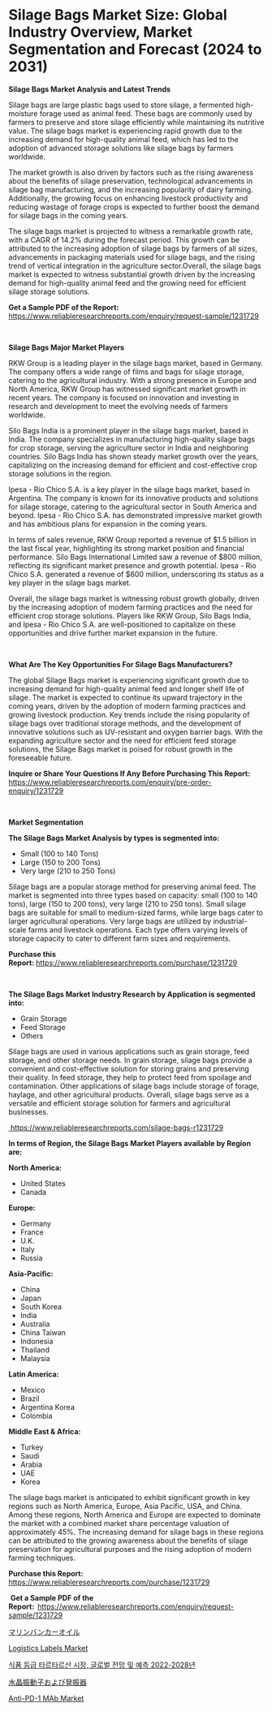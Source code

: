 <p><h1>Silage Bags Market Size: Global Industry Overview, Market Segmentation and Forecast (2024 to 2031)</h1></p><p><strong>Silage Bags Market Analysis and Latest Trends</strong></p>
<p><p>Silage bags are large plastic bags used to store silage, a fermented high-moisture forage used as animal feed. These bags are commonly used by farmers to preserve and store silage efficiently while maintaining its nutritive value. The silage bags market is experiencing rapid growth due to the increasing demand for high-quality animal feed, which has led to the adoption of advanced storage solutions like silage bags by farmers worldwide.</p><p>The market growth is also driven by factors such as the rising awareness about the benefits of silage preservation, technological advancements in silage bag manufacturing, and the increasing popularity of dairy farming. Additionally, the growing focus on enhancing livestock productivity and reducing wastage of forage crops is expected to further boost the demand for silage bags in the coming years.</p><p>The silage bags market is projected to witness a remarkable growth rate, with a CAGR of 14.2% during the forecast period. This growth can be attributed to the increasing adoption of silage bags by farmers of all sizes, advancements in packaging materials used for silage bags, and the rising trend of vertical integration in the agriculture sector.Overall, the silage bags market is expected to witness substantial growth driven by the increasing demand for high-quality animal feed and the growing need for efficient silage storage solutions.</p></p>
<p><strong>Get a Sample PDF of the Report:&nbsp;</strong> <a href="https://www.reliableresearchreports.com/enquiry/request-sample/1231729">https://www.reliableresearchreports.com/enquiry/request-sample/1231729</a></p>
<p>&nbsp;</p>
<p><strong>Silage Bags Major Market Players</strong></p>
<p><p>RKW Group is a leading player in the silage bags market, based in Germany. The company offers a wide range of films and bags for silage storage, catering to the agricultural industry. With a strong presence in Europe and North America, RKW Group has witnessed significant market growth in recent years. The company is focused on innovation and investing in research and development to meet the evolving needs of farmers worldwide.</p><p>Silo Bags India is a prominent player in the silage bags market, based in India. The company specializes in manufacturing high-quality silage bags for crop storage, serving the agriculture sector in India and neighboring countries. Silo Bags India has shown steady market growth over the years, capitalizing on the increasing demand for efficient and cost-effective crop storage solutions in the region.</p><p>Ipesa - Rio Chico S.A. is a key player in the silage bags market, based in Argentina. The company is known for its innovative products and solutions for silage storage, catering to the agricultural sector in South America and beyond. Ipesa - Rio Chico S.A. has demonstrated impressive market growth and has ambitious plans for expansion in the coming years.</p><p>In terms of sales revenue, RKW Group reported a revenue of $1.5 billion in the last fiscal year, highlighting its strong market position and financial performance. Silo Bags International Limited saw a revenue of $800 million, reflecting its significant market presence and growth potential. Ipesa - Rio Chico S.A. generated a revenue of $600 million, underscoring its status as a key player in the silage bags market.</p><p>Overall, the silage bags market is witnessing robust growth globally, driven by the increasing adoption of modern farming practices and the need for efficient crop storage solutions. Players like RKW Group, Silo Bags India, and Ipesa - Rio Chico S.A. are well-positioned to capitalize on these opportunities and drive further market expansion in the future.</p></p>
<p>&nbsp;</p>
<p><strong>What Are The Key Opportunities For Silage Bags Manufacturers?</strong></p>
<p><p>The global Silage Bags market is experiencing significant growth due to increasing demand for high-quality animal feed and longer shelf life of silage. The market is expected to continue its upward trajectory in the coming years, driven by the adoption of modern farming practices and growing livestock production. Key trends include the rising popularity of silage bags over traditional storage methods, and the development of innovative solutions such as UV-resistant and oxygen barrier bags. With the expanding agriculture sector and the need for efficient feed storage solutions, the Silage Bags market is poised for robust growth in the foreseeable future.</p></p>
<p><strong>Inquire or Share Your Questions If Any Before Purchasing This Report:</strong> <a href="https://www.reliableresearchreports.com/enquiry/pre-order-enquiry/1231729">https://www.reliableresearchreports.com/enquiry/pre-order-enquiry/1231729</a></p>
<p>&nbsp;</p>
<p><strong>Market Segmentation</strong></p>
<p><strong>The Silage Bags Market Analysis by types is segmented into:</strong></p>
<p><ul><li>Small (100 to 140 Tons)</li><li>Large (150 to 200 Tons)</li><li>Very large (210 to 250 Tons)</li></ul></p>
<p><p>Silage bags are a popular storage method for preserving animal feed. The market is segmented into three types based on capacity: small (100 to 140 tons), large (150 to 200 tons), very large (210 to 250 tons). Small silage bags are suitable for small to medium-sized farms, while large bags cater to larger agricultural operations. Very large bags are utilized by industrial-scale farms and livestock operations. Each type offers varying levels of storage capacity to cater to different farm sizes and requirements.</p></p>
<p><strong>Purchase this Report:&nbsp;</strong><a href="https://www.reliableresearchreports.com/purchase/1231729">https://www.reliableresearchreports.com/purchase/1231729</a></p>
<p>&nbsp;</p>
<p><strong>The Silage Bags Market Industry Research by Application is segmented into:</strong></p>
<p><ul><li>Grain Storage</li><li>Feed Storage</li><li>Others</li></ul></p>
<p><p>Silage bags are used in various applications such as grain storage, feed storage, and other storage needs. In grain storage, silage bags provide a convenient and cost-effective solution for storing grains and preserving their quality. In feed storage, they help to protect feed from spoilage and contamination. Other applications of silage bags include storage of forage, haylage, and other agricultural products. Overall, silage bags serve as a versatile and efficient storage solution for farmers and agricultural businesses.</p></p>
<p><a href="https://www.reliableresearchreports.com/silage-bags-r1231729">&nbsp;https://www.reliableresearchreports.com/silage-bags-r1231729</a></p>
<p><strong>In terms of Region, the Silage Bags Market Players available by Region are:</strong></p>
<p>
    <p> <strong> North America: </strong>
        <ul>
            <li>United States</li>
            <li>Canada</li>
        </ul>
        </p> 
    <p> <strong> Europe: </strong>
        <ul>
            <li>Germany</li>
            <li>France</li>
            <li>U.K.</li>
            <li>Italy</li>
            <li>Russia</li>
        </ul>
        </p> 
    <p> <strong> Asia-Pacific: </strong>
        <ul>
            <li>China</li>
            <li>Japan</li>
            <li>South Korea</li>
            <li>India</li>
            <li>Australia</li>
            <li>China Taiwan</li>
            <li>Indonesia</li>
            <li>Thailand</li>
            <li>Malaysia</li>
        </ul>
        </p> 
    <p> <strong> Latin America: </strong>
        <ul>
            <li>Mexico</li>
            <li>Brazil</li>
            <li>Argentina Korea</li>
            <li>Colombia</li>
        </ul>
        </p> 
    <p> <strong> Middle East & Africa: </strong>
        <ul>
            <li>Turkey</li>
            <li>Saudi</li>
            <li>Arabia</li>
            <li>UAE</li>
            <li>Korea</li>
        </ul>
    </p>
    </p>
<p><p>The silage bags market is anticipated to exhibit significant growth in key regions such as North America, Europe, Asia Pacific, USA, and China. Among these regions, North America and Europe are expected to dominate the market with a combined market share percentage valuation of approximately 45%. The increasing demand for silage bags in these regions can be attributed to the growing awareness about the benefits of silage preservation for agricultural purposes and the rising adoption of modern farming techniques.</p></p>
<p><strong>Purchase this Report: </strong><a href="https://www.reliableresearchreports.com/purchase/1231729">https://www.reliableresearchreports.com/purchase/1231729</a></p>
<p>&nbsp;<strong>Get a Sample PDF of the Report:&nbsp;&nbsp;</strong><a href="https://www.reliableresearchreports.com/enquiry/request-sample/1231729">https://www.reliableresearchreports.com/enquiry/request-sample/1231729</a></p>
<p><strong></strong></p>
<p><p><a href="https://medium.com/@jasohung45456/%E6%B5%B7%E6%B4%8B%E7%94%A8%E7%87%83%E6%96%99%E6%B2%B9%E3%81%AE%E4%B8%96%E7%95%8C%E5%B8%82%E5%A0%B4%E3%82%BB%E3%82%AF%E3%82%BF%E3%83%BC-%E7%A8%AE%E9%A1%9E-%E7%94%A8%E9%80%94-%E5%B8%82%E5%A0%B4%E3%83%97%E3%83%AC%E3%82%A4%E3%83%A4%E3%83%BC%E3%81%AE%E6%88%A6%E7%95%A5-%E5%9C%B0%E5%9F%9F%E3%81%AE%E6%88%90%E9%95%B7%E5%8B%95%E5%90%91-%E3%81%9D%E3%81%97%E3%81%A6%E5%B0%86%E6%9D%A5%E3%81%AE%E4%BA%88%E6%B8%AC-2024%E5%B9%B4-2031%E5%B9%B4-bceefc1b5c70">マリンバンカーオイル</a></p><p><a href="https://github.com/markusgodoy/Market-Research-Report-List-3/blob/main/logistics-labels-market.md">Logistics Labels Market</a></p><p><a href="https://medium.com/@carlosrtzkzhj/%EC%8B%9D%ED%92%88-%EA%B8%89-%ED%83%80%EB%A5%B4%ED%83%80%EB%A5%B4%EC%82%B0-%EC%8B%9C%EC%9E%A5-%EA%B8%80%EB%A1%9C%EB%B2%8C-%EC%A0%84%EB%A7%9D-%EB%B0%8F-%EC%98%88%EC%B8%A1-2022-2028-%EC%82%B0%EC%97%85-%EB%B6%84%EC%84%9D-%EB%B3%B4%EA%B3%A0%EC%84%9C-%EC%9D%91%EC%9A%A9-%ED%94%84%EB%A1%9C%EA%B7%B8%EB%9E%A8-%EC%A7%80%EC%97%AD-%EA%B2%BD%EC%9F%81-%EC%A0%84%EB%9E%B5%EB%B3%84-%EC%8B%9C%EC%9E%A5-%EA%B7%9C%EB%AA%A8-%EC%A0%90%EC%9C%A0%EC%9C%A8-%EB%8F%99%ED%96%A5-2024-2031-b757bc0fd945">식품 등급 타르타르산 시장, 글로벌 전망 및 예측 2022-2028년</a></p><p><a href="https://medium.com/@jasohung45456/%E3%82%B0%E3%83%AD%E3%83%BC%E3%83%90%E3%83%AB%E3%82%AF%E3%82%AA%E3%83%BC%E3%83%84%E3%82%AF%E3%83%AA%E3%82%B9%E3%82%BF%E3%83%AB%E5%85%B1%E6%8C%AF%E5%AD%90%E3%81%8A%E3%82%88%E3%81%B3%E7%99%BA%E6%8C%AF%E5%99%A8%E5%B8%82%E5%A0%B4%E3%81%AE%E7%B7%8F%E5%90%88%E5%88%86%E6%9E%90-%E6%88%90%E9%95%B7%E3%83%88%E3%83%AC%E3%83%B3%E3%83%89%E3%81%A8%E5%B8%82%E5%A0%B4%E4%BA%88%E6%B8%AC-2024%E5%B9%B4-2031%E5%B9%B4-1b5c5fc7e203">水晶振動子および発振器</a></p><p><a href="https://www.linkedin.com/pulse/anti-pd-1-mab-market-analysis-its-cagr-segmentation-global-avv3e">Anti-PD-1 MAb Market</a></p></p>